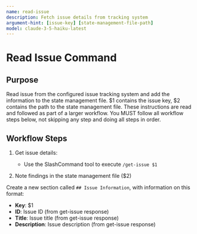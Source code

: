 ```yaml
---
name: read-issue
description: Fetch issue details from tracking system
argument-hint: [issue-key] [state-management-file-path]
model: claude-3-5-haiku-latest
---
```


# Read Issue Command

## Purpose

Read issue from the configured issue tracking system and add the information to the state management file.
$1 contains the issue key, $2 contains the path to the state management file.
These instructions are read and followed as part of a larger workflow.
You MUST follow all workflow steps below, not skipping any step and doing all steps in order.

## Workflow Steps

1. Get issue details:
   - Use the SlashCommand tool to execute `/get-issue $1`

2. Note findings in the state management file ($2)

Create a new section called `## Issue Information`, with information on this format:
- **Key**: $1
- **ID**: Issue ID (from get-issue response)
- **Title**: Issue title (from get-issue response)
- **Description**: Issue description (from get-issue response)
